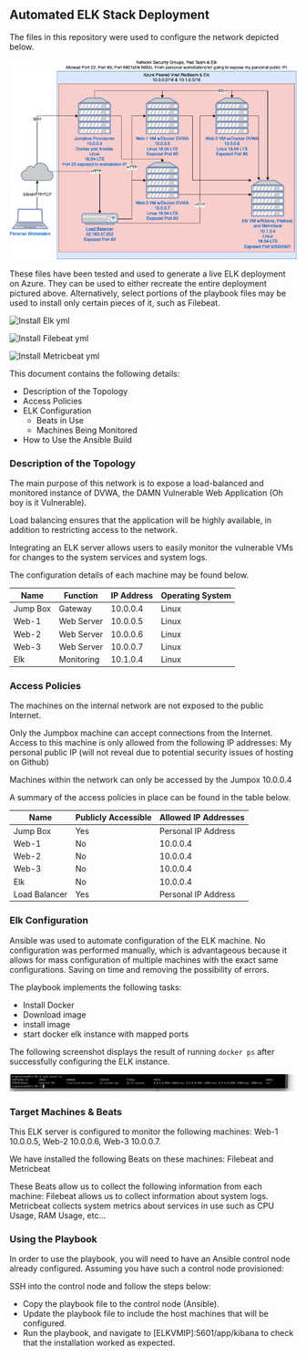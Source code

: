 ## Automated ELK Stack Deployment

The files in this repository were used to configure the network depicted below.

![Azure Network Diagram](Diagrams/azurenetworkdiagram.png)

These files have been tested and used to generate a live ELK deployment on Azure. They can be used to either recreate the entire deployment pictured above. Alternatively, select portions of the playbook files may be used to install only certain pieces of it, such as Filebeat.

![Install Elk yml](Ansible/install_elk.yml)

![Install Filebeat yml](Ansible/filebeat-playbook.yml)

![Install Metricbeat yml](Ansible/metricbeat-playbook.yml)


This document contains the following details:
- Description of the Topology
- Access Policies
- ELK Configuration
  - Beats in Use
  - Machines Being Monitored
- How to Use the Ansible Build


### Description of the Topology

The main purpose of this network is to expose a load-balanced and monitored instance of DVWA, the DAMN Vulnerable Web Application (Oh boy is it Vulnerable).

Load balancing ensures that the application will be highly available, in addition to restricting access to the network.

Integrating an ELK server allows users to easily monitor the vulnerable VMs for changes to the system services and system logs.

The configuration details of each machine may be found below.

| Name     | Function   | IP Address | Operating System |
|----------|------------|------------|------------------|
| Jump Box | Gateway    | 10.0.0.4   | Linux            |
| Web-1    | Web Server | 10.0.0.5   | Linux            |
| Web-2    | Web Server | 10.0.0.6   | Linux            |
| Web-3    | Web Server | 10.0.0.7   | Linux            |
| Elk      | Monitoring | 10.1.0.4   | Linux            |

### Access Policies

The machines on the internal network are not exposed to the public Internet. 

Only the Jumpbox machine can accept connections from the Internet. Access to this machine is only allowed from the following IP addresses: My personal public IP (will not reveal due to potential security issues of hosting on Github)

Machines within the network can only be accessed by the Jumpox 10.0.0.4

A summary of the access policies in place can be found in the table below.

| Name          | Publicly Accessible | Allowed IP Addresses |
|---------------|---------------------|----------------------|
| Jump Box      | Yes                 | Personal IP Address  |
| Web-1         | No                  | 10.0.0.4             |
| Web-2         | No                  | 10.0.0.4             |
| Web-3         | No                  | 10.0.0.4             |
| Elk           | No                  | 10.0.0.4             |
| Load Balancer | Yes                 | Personal IP Address  |

### Elk Configuration

Ansible was used to automate configuration of the ELK machine. No configuration was performed manually, which is advantageous because it allows for mass configuration of multiple machines with the exact same configurations. Saving on time and removing the possibility of errors.

The playbook implements the following tasks:
- Install Docker
- Download image
- install image
- start docker elk instance with mapped ports

The following screenshot displays the result of running `docker ps` after successfully configuring the ELK instance.

![Output of docker ps](Diagrams/docker_ps_output.png)

### Target Machines & Beats
This ELK server is configured to monitor the following machines: Web-1 10.0.0.5, Web-2 10.0.0.6, Web-3 10.0.0.7.

We have installed the following Beats on these machines: Filebeat and Metricbeat

These Beats allow us to collect the following information from each machine: Filebeat allows us to collect information about system logs. Metricbeat collects system metrics about services in use such as CPU Usage, RAM Usage, etc...

### Using the Playbook
In order to use the playbook, you will need to have an Ansible control node already configured. Assuming you have such a control node provisioned: 

SSH into the control node and follow the steps below:
- Copy the playbook file to the control node (Ansible).
- Update the playbook file to include the host machines that will be configured.
- Run the playbook, and navigate to [ELKVMIP]:5601/app/kibana to check that the installation worked as expected.


